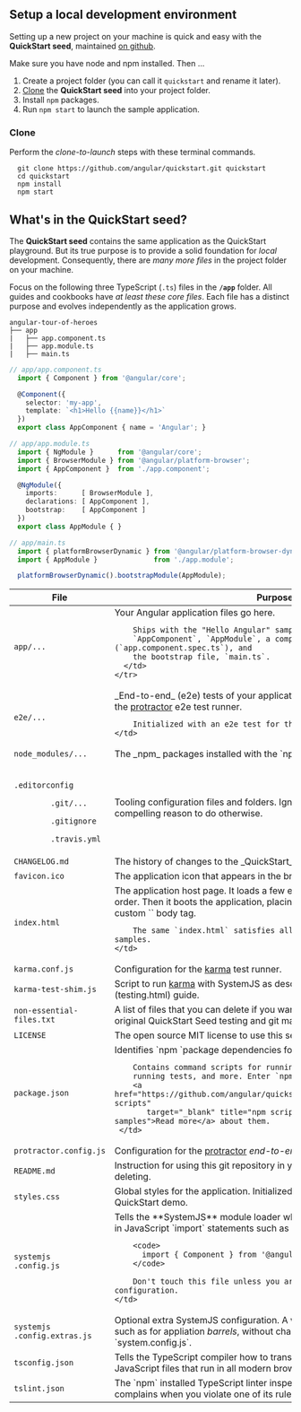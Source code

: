 ## Setup a local development environment

Setting up a new project on your machine is quick and easy with the **QuickStart seed**,
maintained [on github](https://github.com/angular/quickstart).

Make sure you have node and npm installed.
Then ...
1. Create a project folder (you can call it `quickstart` and rename it later).
1. [Clone](https://github.com/angular/quickstart) the **QuickStart seed** into your project folder.
1. Install `npm` packages.
1. Run `npm start` to launch the sample application.

### Clone

Perform the _clone-to-launch_ steps with these terminal commands.

```shell
  git clone https://github.com/angular/quickstart.git quickstart
  cd quickstart
  npm install
  npm start
```

## What's in the QuickStart seed?

The **QuickStart seed** contains the same application as the QuickStart playground.
But its true purpose is to provide a solid foundation for _local_ development.
Consequently, there are _many more files_ in the project folder on your machine.

Focus on the following three TypeScript (`.ts`) files in the **`/app`** folder.
All guides and cookbooks have _at least these core files_. Each file has a distinct purpose and evolves independently as the application grows.

```
angular-tour-of-heroes  
├── app
|   ├── app.component.ts
|   ├── app.module.ts
|   ├── main.ts
```

```TypeScript
// app/app.component.ts
  import { Component } from '@angular/core';

  @Component({
    selector: 'my-app',
    template: `<h1>Hello {{name}}</h1>`
  })
  export class AppComponent { name = 'Angular'; }
```

```TypeScript
// app/app.module.ts
  import { NgModule }      from '@angular/core';
  import { BrowserModule } from '@angular/platform-browser';
  import { AppComponent }  from './app.component';

  @NgModule({
    imports:      [ BrowserModule ],
    declarations: [ AppComponent ],
    bootstrap:    [ AppComponent ]
  })
  export class AppModule { }
```

```TypeScript
// app/main.ts
  import { platformBrowserDynamic } from '@angular/platform-browser-dynamic';
  import { AppModule }              from './app.module';

  platformBrowserDynamic().bootstrapModule(AppModule);
```

<table>
  <thead>
    <tr>
    <th>File</th>
    <th> Purpose</th>
    </tr>
  </thead>
  <tbody>
  <tr>
      <td> <code>app/...</code></td>
      <td>
        Your Angular application files go here.

        Ships with the "Hello Angular" sample's
        `AppComponent`, `AppModule`, a component unit test (`app.component.spec.ts`), and
        the bootstrap file, `main.ts`.
      </td>
    </tr>
  <tr>
    <td> <code>e2e/...</code></td>
    <td>
        _End-to-end_ (e2e) tests of your application,
        written in Jasmine and run by the
        <a href="http://www.protractortest.org/" target="_blank" title="Protractor: end-to-end testing for Angular">protractor</a>
        e2e test runner.

        Initialized with an e2e test for the "Hello Angular" sample.
    </td>
  </tr>
  <tr>
    <td> <code>node_modules/...</code></td>
    <td>The _npm_ packages installed with the `npm install` command.</td>
  </tr>
  <tr>
    <td>
      <code>
        .editorconfig<br>
        .git/...<br>
        .gitignore<br>
        .travis.yml
      </code>
    </td>
    <td>
        Tooling configuration files and folders.
        Ignore them until you have a compelling reason to do otherwise.
    </td>
  </tr>

  <tr>
    <td><code>CHANGELOG.md</code></td>
    <td>
        The history of changes to the _QuickStart_ repository.
        Delete or ignore.
    </td>
  </tr>
  <tr>
    <td> <code>favicon.ico</code></td>
    <td>
        The application icon that appears in the browser tab.
    </td>
  </tr>
  <tr>
    <td> <code>index.html</code></td>
    <td>
        The application host page.
        It loads a few essential scripts in a prescribed order.
        Then it boots the application, placing the root `AppComponent`
        in the custom `<my-app>` body tag.

        The same `index.html` satisfies all documentation application samples.
    </td>
  </tr>
  <tr>
    <td> <code>karma.conf.js</code></td>
    <td>
        Configuration for the <a href="https://karma-runner.github.io/1.0/index.html" target="_blank" title="Karma unit test runner">karma</a>
        test runner.
    </td>
  </tr>
  <tr>
    <td><code>karma-test-shim.js</code></td>
    <td>
        Script to run <a href="https://karma-runner.github.io/1.0/index.html" target="_blank" title="Karma unit test runner">karma</a>
        with SystemJS as described in the [Testing](testing.html) guide.
    </td>
  </tr>
  <tr>
    <td> <code>non-essential-files.txt</code></td>
    <td>
        A list of files that you can delete if you want to purge your setup of the
        original QuickStart Seed testing and git maintainence artifacts.
    </td>
  </tr>
  <tr>
    <td> <code>LICENSE</code></td>
    <td>The open source MIT license to use this setup code in your application.</td>
  </tr>
  <tr>
    <td> <code>package.json</code></td>
    <td>
        Identifies `npm `package dependencies for the project.

        Contains command scripts for running the application,
        running tests, and more. Enter `npm run` for a listing.
        <a href="https://github.com/angular/quickstart/blob/master/README.md#npm-scripts"
           target="_blank" title="npm scripts for Angular documentation samples">Read more</a> about them.
     </td>
   </tr>
  <tr>
    <td> <code>protractor.config.js</code></td>
    <td>
        Configuration for the
        <a href="http://www.protractortest.org/" target="_blank" title="Protractor: end-to-end testing for Angular">protractor</a>
        <i>end-to-end</i> (e2e) test runner.
    </td>
  </tr>
  <tr>
    <td> <code>README.md</code></td>
    <td>
        Instruction for using this git repository in your project.
        Worth reading before deleting.
    </td>
  </tr>
  <tr>
    <td> <code>styles.css</code></td>
    <td>
        Global styles for the application. Initialized with an `&lt;h1&gt;` style for the QuickStart demo.
    </td>
  </tr>
  <tr>
    <td> <code>systemjs<br>.config.js</code></td>
    <td>
        Tells the **SystemJS** module loader where to find modules
        referenced in JavaScript `import` statements such as

        <code>
          import { Component } from '@angular/core;
        </code>

        Don't touch this file unless you are fully versed in SystemJS configuration.
    </td>
  </tr>
  <tr>
    <td> <code>systemjs<br>.config.extras.js</code></td>
    <td>
        Optional extra SystemJS configuration.
        A way to add SystemJS mappings, such as for appliation <i>barrels</i>,
        without changing the original `system.config.js`.
    </td>
  </tr>
   <tr>
    <td> <code>tsconfig.json</code></td>
    <td>
        Tells the TypeScript compiler how to transpile TypeScript source files
        into JavaScript files that run in all modern browsers.
    </td>
  </tr>
   <tr>
    <td> <code>tslint.json</code></td>
    <td>
        The `npm` installed TypeScript linter inspects your TypeScript code
        and complains when you violate one of its rules.
        </td>
        </tr>
    </tbody>
</table>
